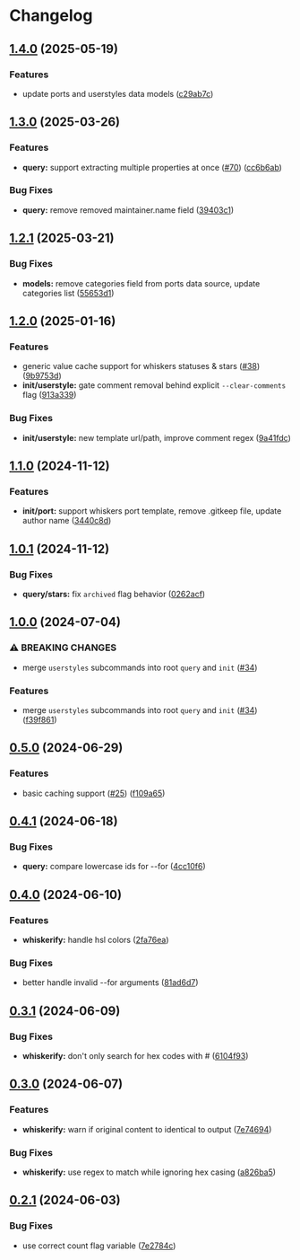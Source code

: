 # Changelog

## [1.4.0](https://github.com/uncenter/purr/compare/v1.3.0...v1.4.0) (2025-05-19)


### Features

* update ports and userstyles data models ([c29ab7c](https://github.com/uncenter/purr/commit/c29ab7c9622e70623f40f7007059ebc2ac764a31))

## [1.3.0](https://github.com/uncenter/purr/compare/v1.2.1...v1.3.0) (2025-03-26)


### Features

* **query:** support extracting multiple properties at once ([#70](https://github.com/uncenter/purr/issues/70)) ([cc6b6ab](https://github.com/uncenter/purr/commit/cc6b6ab91226f63498a87831561329ad3e452603))


### Bug Fixes

* **query:** remove removed maintainer.name field ([39403c1](https://github.com/uncenter/purr/commit/39403c1d2f8c050a9b5f4a0d83fb952a8bc0ad37))

## [1.2.1](https://github.com/uncenter/purr/compare/v1.2.0...v1.2.1) (2025-03-21)


### Bug Fixes

* **models:** remove categories field from ports data source, update categories list ([55653d1](https://github.com/uncenter/purr/commit/55653d170c13d584b36172be7d138dbcb99ce823))

## [1.2.0](https://github.com/uncenter/purr/compare/v1.1.0...v1.2.0) (2025-01-16)


### Features

* generic value cache support for whiskers statuses & stars ([#38](https://github.com/uncenter/purr/issues/38)) ([9b9753d](https://github.com/uncenter/purr/commit/9b9753dde5e6aa0e0801db21b97bdb3f1ca84e4f))
* **init/userstyle:** gate comment removal behind explicit `--clear-comments` flag ([913a339](https://github.com/uncenter/purr/commit/913a3391eb3f8930aa058d4c3db9ee2ee738e4ee))


### Bug Fixes

* **init/userstyle:** new template url/path, improve comment regex ([9a41fdc](https://github.com/uncenter/purr/commit/9a41fdcc87be6a7da060e9e60605127411ab90bd))

## [1.1.0](https://github.com/uncenter/purr/compare/v1.0.1...v1.1.0) (2024-11-12)


### Features

* **init/port:** support whiskers port template, remove .gitkeep file, update author name ([3440c8d](https://github.com/uncenter/purr/commit/3440c8d0c514e2b1d54f6225b519f3103cc38fda))

## [1.0.1](https://github.com/uncenter/purr/compare/v1.0.0...v1.0.1) (2024-11-12)


### Bug Fixes

* **query/stars:** fix `archived` flag behavior ([0262acf](https://github.com/uncenter/purr/commit/0262acf05b467b5d950c1930c2f5dfb2bb381b99))

## [1.0.0](https://github.com/uncenter/purr/compare/v0.5.0...v1.0.0) (2024-07-04)


### ⚠ BREAKING CHANGES

* merge `userstyles` subcommands into root `query` and `init` ([#34](https://github.com/uncenter/purr/issues/34))

### Features

* merge `userstyles` subcommands into root `query` and `init` ([#34](https://github.com/uncenter/purr/issues/34)) ([f39f861](https://github.com/uncenter/purr/commit/f39f8613445bdddc44c44abdfa71ab0b1533ef67))

## [0.5.0](https://github.com/uncenter/purr/compare/v0.4.1...v0.5.0) (2024-06-29)


### Features

* basic caching support ([#25](https://github.com/uncenter/purr/issues/25)) ([f109a65](https://github.com/uncenter/purr/commit/f109a65c3faf3a713bb1e723d0e650ff029f947c))

## [0.4.1](https://github.com/uncenter/purr/compare/v0.4.0...v0.4.1) (2024-06-18)


### Bug Fixes

* **query:** compare lowercase ids for --for ([4cc10f6](https://github.com/uncenter/purr/commit/4cc10f6c8b851a50d77e08a302240287becc2d86))

## [0.4.0](https://github.com/uncenter/purr/compare/v0.3.1...v0.4.0) (2024-06-10)


### Features

* **whiskerify:** handle hsl colors ([2fa76ea](https://github.com/uncenter/purr/commit/2fa76ea44c64dbb8c48e1e96f6b437dbd8e0fe90))


### Bug Fixes

* better handle invalid --for arguments ([81ad6d7](https://github.com/uncenter/purr/commit/81ad6d75de8e468cd1e053cf7e36a98e1c66859a))

## [0.3.1](https://github.com/uncenter/purr/compare/v0.3.0...v0.3.1) (2024-06-09)


### Bug Fixes

* **whiskerify:** don't only search for hex codes with # ([6104f93](https://github.com/uncenter/purr/commit/6104f933fba836ad026506362b8b44cd71c5a797))

## [0.3.0](https://github.com/uncenter/purr/compare/v0.2.1...v0.3.0) (2024-06-07)


### Features

* **whiskerify:** warn if original content to identical to output ([7e74694](https://github.com/uncenter/purr/commit/7e74694e78bb4d6a24e73608e268078f40b3df27))


### Bug Fixes

* **whiskerify:** use regex to match while ignoring hex casing ([a826ba5](https://github.com/uncenter/purr/commit/a826ba569fae27886a29e4ce1b2d2565e012739d))

## [0.2.1](https://github.com/uncenter/purr/compare/v0.2.0...v0.2.1) (2024-06-03)


### Bug Fixes

* use correct count flag variable ([7e2784c](https://github.com/uncenter/purr/commit/7e2784c79974ffe936b8d0f1180823bd87c36742))
